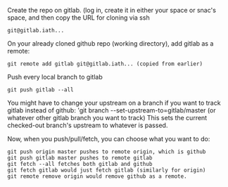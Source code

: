 Create the repo on gitlab.  (log in, create it in either your space or snac's space, and then copy the URL for 
cloning via ssh 

```
git@gitlab.iath...
````
On your already cloned github repo (working directory), add gitlab as a remote:

```
git remote add gitlab git@gitlab.iath... (copied from earlier)
```    
Push every local branch to gitlab
```
git push gitlab --all
```
You might have to change your upstream on a branch if you want to track gitlab instead of github:
'git branch --set-upstream-to=gitlab/master (or whatever other gitlab branch you want to track)  This sets the current checked-out branch's upstream to whatever is passed.

Now, when you push/pull/fetch, you can choose what you want to do:
```
git push origin master pushes to remote origin, which is github
git push gitlab master pushes to remote gitlab
git fetch --all fetches both gitlab and github
git fetch gitlab would just fetch gitlab (similarly for origin)
git remote remove origin would remove github as a remote.
```